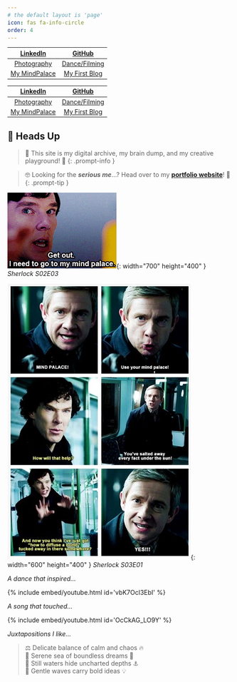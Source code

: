 ```yaml
---
# the default layout is 'page'
icon: fas fa-info-circle
order: 4
---
```


<div style="width: 100%; text-align: center;">
  <table style="margin: auto; width: 100%; max-width: 800px; border-collapse: collapse;">
    <thead>
      <tr>
        <th><a href="https://www.linkedin.com/in/kdpham1002/">LinkedIn</a></th>
        <th><a href="https://github.com/khoapham1002?tab=repositories">GitHub</a></th>
      </tr>
    </thead>
    <tbody>
      <tr>
        <td><a href="https://vsco.co/teenee3051/gallery">Photography</a></td>
        <td><a href="https://www.instagram.com/teenee_archives/reels/">Dance/Filming</a></td>
      </tr>
      <tr>
        <td><a href="https://khoapham1002.github.io/mindpalace/categories/">My MindPalace</a></td>
        <td><a href="https://isenbergmarketing.wordpress.com/2023/06/12/netflix-and-learn/?fbclid=IwZXh0bgNhZW0CMTEAAR1hEqlSY2sZx2p6ysM-EFkoQkFC4r9FBFxAKLc-z-wHuv3fW_YzuziMpSc_aem_v81C0HMR5vpAzpT02UQxqA">My First Blog</a></td>
      </tr>
    </tbody>
  </table>
</div>

|     [LinkedIn][linkedin]    |   [GitHub][gh-repos]   |
|:---------------------------:|:----------------------:|
|     [Photography][vsco]     | [Dance/Filming][dance] |
| [My MindPalace][mindpalace] | [My First Blog][blog]  |

[linkedin]: https://www.linkedin.com/in/kdpham1002/
[gh-repos]: https://github.com/khoapham1002?tab=repositories
[vsco]: https://vsco.co/teenee3051/gallery
[dance]: https://www.instagram.com/teenee_archives/reels/
[mindpalace]: https://khoapham1002.github.io/mindpalace/categories/
[blog]: https://isenbergmarketing.wordpress.com/2023/06/12/netflix-and-learn/?fbclid=IwZXh0bgNhZW0CMTEAAR1hEqlSY2sZx2p6ysM-EFkoQkFC4r9FBFxAKLc-z-wHuv3fW_YzuziMpSc_aem_v81C0HMR5vpAzpT02UQxqA

## 🚨 **Heads Up**

> 👀 This site is my digital archive, my brain dump, and my creative playground! 🌈
{: .prompt-info }

> 🤓 Looking for the ***serious me***...? Head over to my **[portfolio website](https://khoapham1002.github.io/)**! 💼
{: .prompt-tip }


![sherlock-meme1](/assets/img/sherlock-get-out-mindpalace-meme.jpeg){: width="700" height="400" }
*Sherlock S02E03*

![sherlock-meme2](assets/img/sherlock-use-your-mindpalace-meme.jpeg){: width="600" height="400" }
*Sherlock S03E01*

*A dance that inspired...*

{% include embed/youtube.html id='vbK7Ocl3EbI' %}

*A song that touched...*

{% include embed/youtube.html id='OcCkAG_LO9Y' %}

*Juxtapositions I like...*

> ⚖️ Delicate balance of calm and chaos 🔥 <br>
> 🐚 Serene sea of boundless dreams 🌟 <br>
> 🐳 Still waters hide uncharted depths ⚓️ <br>
> 🌊 Gentle waves carry bold ideas 💡 <br>
